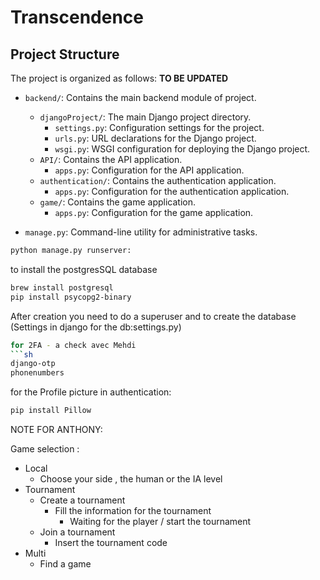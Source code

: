# Transcendence

## Project Structure

The project is organized as follows: **TO BE UPDATED**

- `backend/`: Contains the main backend module of project.
  - `djangoProject/`: The main Django project directory.
    - `settings.py`: Configuration settings for the project.
    - `urls.py`: URL declarations for the Django project.
    - `wsgi.py`: WSGI configuration for deploying the Django project.
  - `API/`: Contains the API application.
    - `apps.py`: Configuration for the API application.
  - `authentication/`: Contains the authentication application.
    - `apps.py`: Configuration for the authentication application.
  - `game/`: Contains the game application.
    - `apps.py`: Configuration for the game application.

- `manage.py`: Command-line utility for administrative tasks.

```sh
python manage.py runserver:
```
to install the postgresSQL database
```sh
brew install postgresql
pip install psycopg2-binary
```
After creation you need to do a superuser and to create the database (Settings in django for the db:settings.py)
```sh
for 2FA - a check avec Mehdi
```sh
django-otp
phonenumbers
```
for the Profile picture in authentication:
```sh
pip install Pillow
```


NOTE FOR ANTHONY: 

Game selection : 

- Local
  - Choose your side , the human or the IA level
- Tournament
  - Create a tournament
    - Fill the information for the tournament
      - Waiting for the player / start the tournament
  - Join a tournament
    - Insert the tournament code
- Multi
  - Find a game
